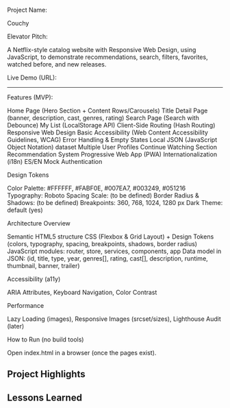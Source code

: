 Project Name: 

  Couchy
  

Elevator Pitch: 

  A Netflix-style catalog website with Responsive Web Design, using JavaScript, to demonstrate recommendations, search, filters, favorites, watched before, and new releases.


Live Demo (URL): 

  -------
  

Features (MVP):

  Home Page (Hero Section + Content Rows/Carousels)
  Title Detail Page (banner, description, cast, genres, rating)
  Search Page (Search with Debounce)
  My List (LocalStorage API)
  Client-Side Routing (Hash Routing)
  Responsive Web Design
  Basic Accessibility (Web Content Accessibility Guidelines, WCAG)
  Error Handling & Empty States
  Local JSON (JavaScript Object Notation) dataset
  Multiple User Profiles
  Continue Watching Section
  Recommendation System
  Progressive Web App (PWA)
  Internationalization (i18n) ES/EN
  Mock Authentication
  

Design Tokens
  
  Color Palette: #FFFFFF, #FABF0E, #007EA7, #003249, #051216
  Typography: Roboto
  Spacing Scale: (to be defined)
  Border Radius & Shadows: (to be defined)
  Breakpoints: 360, 768, 1024, 1280 px
  Dark Theme: default (yes)
  

Architecture Overview

  Semantic HTML5 structure
  CSS (Flexbox & Grid Layout) + Design Tokens (colors, typography, spacing, breakpoints, shadows, border radius)
  JavaScript modules: router, store, services, components, app
  Data model in JSON: (id, title, type, year, genres[], rating, cast[], description, runtime, thumbnail, banner, trailer)
  

Accessibility (a11y)

  ARIA Attributes, Keyboard Navigation, Color Contrast
  

Performance

  Lazy Loading (images), Responsive Images (srcset/sizes), Lighthouse Audit (later)
  

How to Run (no build tools)

  Open index.html in a browser (once the pages exist).
  

Project Highlights
------------------

Lessons Learned
-----------------


  

